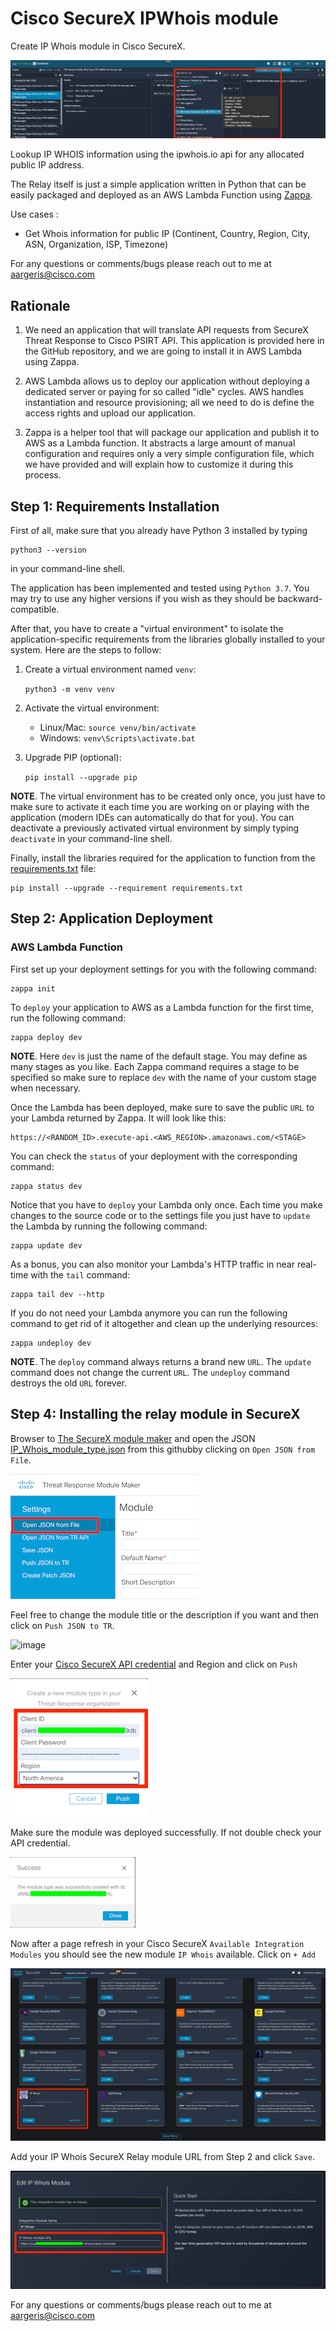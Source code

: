 # Cisco SecureX IPWhois module

Create IP Whois module in Cisco SecureX.

![image](img/casebook.png)

Lookup IP WHOIS information using the ipwhois.io api for any allocated public IP address.

The Relay itself is just a simple application written in Python that can be
easily packaged and deployed as an AWS Lambda Function using
[Zappa](https://github.com/Miserlou/Zappa).

Use cases :
  - Get Whois information for public IP (Continent, Country, Region, City, ASN, Organization, ISP, Timezone)

For any questions or comments/bugs please reach out to me at aargeris@cisco.com

## Rationale

1. We need an application that will translate API requests from SecureX Threat Response
to Cisco PSIRT API. This application is provided here in the GitHub repository, and we are going to install it in AWS Lambda
using Zappa.

2. AWS Lambda allows us to deploy our application without deploying a dedicated
server or paying for so called "idle" cycles. AWS handles instantiation and
resource provisioning; all we need to do is define the access rights and upload
our application.

3. Zappa is a helper tool that will package our application and publish it to
AWS as a Lambda function. It abstracts a large amount of manual configuration
and requires only a very simple configuration file, which we have provided and
will explain how to customize it during this process.

## Step 1: Requirements Installation

First of all, make sure that you already have Python 3 installed by typing
```
python3 --version
```
in your command-line shell.

The application has been implemented and tested using `Python 3.7`. You may try
to use any higher versions if you wish as they should be backward-compatible.

After that, you have to create a "virtual environment" to isolate the
application-specific requirements from the libraries globally installed to your
system. Here are the steps to follow:

1. Create a virtual environment named `venv`:

   `python3 -m venv venv`

2. Activate the virtual environment:
   - Linux/Mac: `source venv/bin/activate`
   - Windows: `venv\Scripts\activate.bat`

3. Upgrade PIP (optional):

   `pip install --upgrade pip`

**NOTE**. The virtual environment has to be created only once, you just have
to make sure to activate it each time you are working on or playing with the
application (modern IDEs can automatically do that for you). You can deactivate
a previously activated virtual environment by simply typing `deactivate` in
your command-line shell.

Finally, install the libraries required for the application to function from
the [requirements.txt](code/requirements.txt) file:

```
pip install --upgrade --requirement requirements.txt
```

## Step 2: Application Deployment

### AWS Lambda Function

First set up your deployment settings for you with the following command:
```
zappa init
```

To `deploy` your application to AWS as a Lambda function for the first time,
run the following command:
```
zappa deploy dev
```

**NOTE**. Here `dev` is just the name of the default stage. You may define as
many stages as you like. Each Zappa command requires a stage to be specified so
make sure to replace `dev` with the name of your custom stage when necessary.

Once the Lambda has been deployed, make sure to save the public `URL` to your
Lambda returned by Zappa. It will look like this:
```
https://<RANDOM_ID>.execute-api.<AWS_REGION>.amazonaws.com/<STAGE>
```

You can check the `status` of your deployment with the corresponding command:
```
zappa status dev
```

Notice that you have to `deploy` your Lambda only once. Each time you make
changes to the source code or to the settings file you just have to `update`
the Lambda by running the following command:
```
zappa update dev
```

As a bonus, you can also monitor your Lambda's HTTP traffic in near real-time
with the `tail` command:
```
zappa tail dev --http
```

If you do not need your Lambda anymore you can run the following command to
get rid of it altogether and clean up the underlying resources:
```
zappa undeploy dev
```

**NOTE**. The `deploy` command always returns a brand new `URL`. The `update`
command does not change the current `URL`. The `undeploy` command destroys the
old `URL` forever.

## Step 4: Installing the relay module in SecureX

Browser to [The SecureX module maker](https://ciscosecurity.github.io/tr-05-module-maker/) and open the JSON [IP_Whois_module_type.json](code/IP_Whois_module_type.json) from this githubby clicking on `Open JSON from File`.

![image](img/upload_json.png)

Feel free to change the module title or the description if you want and then click on `Push JSON to TR`.

![image](img/module_maker.png)

Enter your [Cisco SecureX API credential](https://securex.us.security.cisco.com/help/securex/topic/integration) and Region and click on `Push`

![image](img/module_push.png)

Make sure the module was deployed successfully. If not double check your API credential.

![image](img/upload_module_success.png)

Now after a page refresh in your Cisco SecureX `Available Integration Modules` you should see the new module `IP Whois` available. Click on `+ Add`

![image](img/securex_module.png)

Add your IP Whois SecureX Relay module URL from Step 2 and click `Save`.

![image](img/securex_module_config.png)



For any questions or comments/bugs please reach out to me at aargeris@cisco.com
